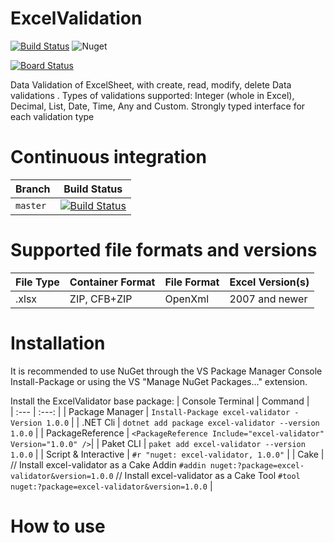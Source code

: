 # ExcelValidation

[![Build Status](https://dev.azure.com/devopspractices1/Space%20Game%20-%20web%20-%20Tests/_apis/build/status/sheddy123.ExcelValidation?branchName=main)](https://dev.azure.com/devopspractices1/Space%20Game%20-%20web%20-%20Tests/_build/latest?definitionId=15&branchName=main)
![Nuget](https://img.shields.io/nuget/v/excel-validator?style=plastic)

[![Board Status](https://dev.azure.com/devopspractices1/edf82c24-f3b4-4b8d-b4d8-c9d8226cdd76/5092ddc7-b118-4e90-ab83-6a0055a75ea7/_apis/work/boardbadge/f8bfb2aa-fa17-49b0-b903-6521b0552c3d?columnOptions=1)](https://dev.azure.com/devopspractices1/edf82c24-f3b4-4b8d-b4d8-c9d8226cdd76/_boards/board/t/5092ddc7-b118-4e90-ab83-6a0055a75ea7/Microsoft.RequirementCategory/)


Data Validation of ExcelSheet, with create, read, modify, delete Data validations . Types of validations supported: Integer (whole in Excel), Decimal, List, Date, Time, Any and Custom.  Strongly typed interface for each validation type

# Continuous integration
| Branch | Build Status |
| :---   | :---:        |          
| `master` | [![Build Status](https://dev.azure.com/devopspractices1/Space%20Game%20-%20web%20-%20Tests/_apis/build/status/sheddy123.ExcelValidation?branchName=main)](https://dev.azure.com/devopspractices1/Space%20Game%20-%20web%20-%20Tests/_build/latest?definitionId=15&branchName=main) |


# Supported file formats and versions
| File Type 	| Container Format |	File Format |	Excel Version(s) |
| :---        | :---             |  :---        | :---             |
| .xlsx       |	ZIP, CFB+ZIP     |	OpenXml     |	2007 and newer   |

# Installation
It is recommended to use NuGet through the VS Package Manager Console Install-Package <package> or using the VS "Manage NuGet Packages..." extension.

Install the ExcelValidator base package: 
| Console Terminal | Command |  
| :---             | :---:   |
| Package Manager  | `Install-Package excel-validator -Version 1.0.0` |
| .NET Cli         | `dotnet add package excel-validator --version 1.0.0` |
| PackageReference | `<PackageReference Include="excel-validator" Version="1.0.0" />`|
| Paket CLI        | `paket add excel-validator --version 1.0.0` |
| Script & Interactive | `#r "nuget: excel-validator, 1.0.0"` |
| Cake                  | // Install excel-validator as a Cake Addin `#addin nuget:?package=excel-validator&version=1.0.0` // Install excel-validator as a Cake Tool `#tool nuget:?package=excel-validator&version=1.0.0` |
  
  
  # How to use
  
  ```

```
  


